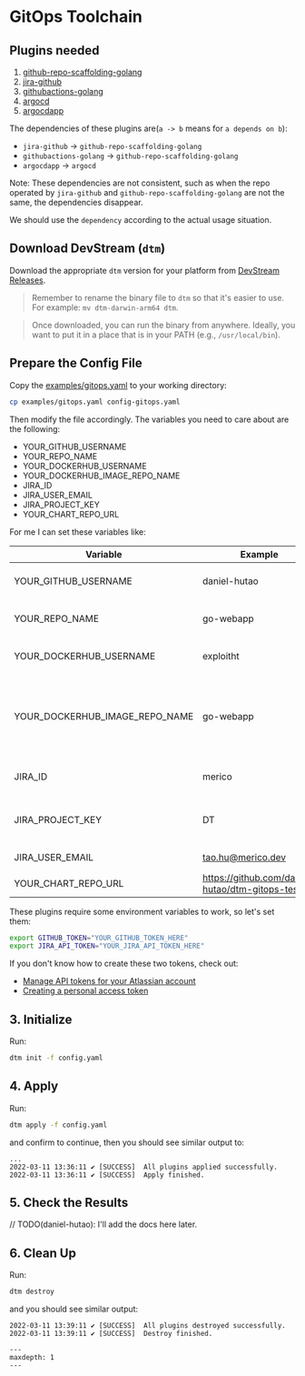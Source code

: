 # GitOps Toolchain

## Plugins needed

1. [github-repo-scaffolding-golang](../plugins/github-repo-scaffolding-golang.md)
2. [jira-github](../plugins/jira-github-integ.md)
3. [githubactions-golang](../plugins/githubactions-golang.md)
4. [argocd](../plugins/argocd.md)
5. [argocdapp](../plugins/argocdapp.md)

The dependencies of these plugins are(`a -> b` means for `a depends on b`):

- `jira-github` -> `github-repo-scaffolding-golang`
- `githubactions-golang` -> `github-repo-scaffolding-golang`
- `argocdapp` -> `argocd`

Note: These dependencies are not consistent, such as when the repo operated by `jira-github` and `github-repo-scaffolding-golang` are not the same, the dependencies disappear.

We should use the `dependency` according to the actual usage situation.

## Download DevStream (`dtm`)

Download the appropriate `dtm` version for your platform from [DevStream Releases](https://github.com/devstream-io/devstream/releases).

> Remember to rename the binary file to `dtm` so that it's easier to use. For example: `mv dtm-darwin-arm64 dtm`.

> Once downloaded, you can run the binary from anywhere. Ideally, you want to put it in a place that is in your PATH (e.g., `/usr/local/bin`).

## Prepare the Config File

Copy the [examples/gitops.yaml](../../examples/gitops.yaml) to your working directory:

```bash
cp examples/gitops.yaml config-gitops.yaml
```

Then modify the file accordingly. The variables you need to care about are the following: 

- YOUR_GITHUB_USERNAME
- YOUR_REPO_NAME
- YOUR_DOCKERHUB_USERNAME
- YOUR_DOCKERHUB_IMAGE_REPO_NAME
- JIRA_ID
- JIRA_USER_EMAIL
- JIRA_PROJECT_KEY
- YOUR_CHART_REPO_URL

For me I can set these variables like:

| Variable                       | Example           | Note                                                         |
| ------------------------------ | ----------------- | ------------------------------------------------------------ |
| YOUR_GITHUB_USERNAME           | daniel-hutao      | It should be case-sensitive here; strictly use your GitHub username |
| YOUR_REPO_NAME                 | go-webapp         | As long as it doesn't exist in your GitHub account and the name is legal |
| YOUR_DOCKERHUB_USERNAME        | exploitht         | It should be case-sensitive here; strictly use your DockerHub username |
| YOUR_DOCKERHUB_IMAGE_REPO_NAME | go-webapp         | It is recommended that you use the same name as the project, please make sure that there is no project with the same name in your DockerHub account |
| JIRA_ID                        | merico            | This is a domain name prefix like merico in https://merico.atlassian.net |
| JIRA_PROJECT_KEY               | DT                | A descriptive prefix for your project’s issue keys to recognize work from this project |
| JIRA_USER_EMAIL                | tao.hu@merico.dev | The email you use to log in to Jira |
| YOUR_CHART_REPO_URL            | https://github.com/daniel-hutao/dtm-gitops-test.git | Helm chart repo URL |

These plugins require some environment variables to work, so let's set them:

```bash
export GITHUB_TOKEN="YOUR_GITHUB_TOKEN_HERE"
export JIRA_API_TOKEN="YOUR_JIRA_API_TOKEN_HERE"
```

If you don't know how to create these two tokens, check out:

- [Manage API tokens for your Atlassian account](https://support.atlassian.com/atlassian-account/docs/manage-api-tokens-for-your-atlassian-account/)
- [Creating a personal access token](https://docs.github.com/en/authentication/keeping-your-account-and-data-secure/creating-a-personal-access-token)

## 3. Initialize

Run:

```bash
dtm init -f config.yaml
```

## 4. Apply

Run:

```bash
dtm apply -f config.yaml
```

and confirm to continue, then you should see similar output to:

```
...
2022-03-11 13:36:11 ✔ [SUCCESS]  All plugins applied successfully.
2022-03-11 13:36:11 ✔ [SUCCESS]  Apply finished.
```

## 5. Check the Results

// TODO(daniel-hutao): I'll add the docs here later.

## 6. Clean Up

Run:

```bash
dtm destroy
```

and you should see similar output:

```
2022-03-11 13:39:11 ✔ [SUCCESS]  All plugins destroyed successfully.
2022-03-11 13:39:11 ✔ [SUCCESS]  Destroy finished.
```

```{toctree}
---
maxdepth: 1
---
```